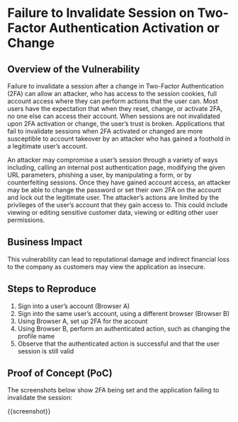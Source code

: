 # Failure to Invalidate Session on Two-Factor Authentication Activation or Change

## Overview of the Vulnerability

Failure to invalidate a session after a change in Two-Factor Authentication (2FA) can allow an attacker, who has access to the session cookies, full account access where they can perform actions that the user can. Most users have the expectation that when they reset, change, or activate 2FA, no one else can access their account. When sessions are not invalidated upon 2FA activation or change, the user’s trust is broken. Applications that fail to invalidate sessions when 2FA activated or changed are more susceptible to account takeover by an attacker who has gained a foothold in a legitimate user’s account.

An attacker may compromise a user’s session through a variety of ways including, calling an internal post authentication page, modifying the given URL parameters, phishing a user, by manipulating a form, or by counterfeiting sessions. Once they have gained account access, an attacker may be able to change the password or set their own 2FA on the account and lock out the legitimate user. The attacker’s actions are limited by the privileges of the user’s account that they gain access to. This could include viewing or editing sensitive customer data, viewing or editing other user permissions.

## Business Impact

This vulnerability can lead to reputational damage and indirect financial loss to the company as customers may view the application as insecure.

## Steps to Reproduce

1. Sign into a user’s account (Browser A)
1. Sign into the same user’s account, using a different browser (Browser B)
1. Using Browser A, set up 2FA for the account
1. Using Browser B, perform an authenticated action, such as changing the profile name
1. Observe that the authenticated action is successful and that the user session is still valid

## Proof of Concept (PoC)

The screenshots below show 2FA being set and the application failing to invalidate the session:

{{screenshot}}

